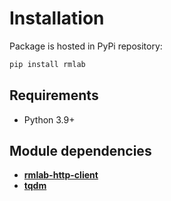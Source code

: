 # Installation

Package is hosted in PyPi repository:

```sh
pip install rmlab
```

## Requirements

* Python 3.9+

## Module dependencies

* **[rmlab-http-client](https://pypi.org/project/rmlab-http-client/)**
* **[tqdm](https://pypi.org/project/tqdm/)**
